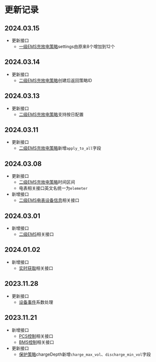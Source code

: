 # 更新记录

## 2024.03.15

* 更新接口
  * [一级EMS充放电策略](api/http/emu-v1.0/charge-strategy.md)settings由原来8个增加到12个

## 2024.03.14

* 更新接口
  * [二级EMS充放电策略](api/mqtt/level-2-ems/charge-strategy.md)创建后返回策略ID

## 2024.03.13

* 更新接口
  * [二级EMS充放电策略](api/mqtt/level-2-ems/charge-strategy.md)支持按日配置

## 2024.03.11

* 更新接口
  * [二级EMS充放电策略](api/mqtt/level-2-ems/charge-strategy.md)新增`apply_to_all`字段

## 2024.03.08

* 更新接口
  * [二级EMS充放电策略](api/mqtt/level-2-ems/charge-strategy.md)时间区间
  * 电表相关接口英文名统一为`elemeter`
* 新增接口
  * [二级EMS电表设备信息](api/mqtt/level-2-ems/sub-elemeter.md)相关接口

## 2024.03.01

* 新增接口
  * [二级EMS](api/mqtt/level-2-ems/)相关接口

## 2024.01.02

* 新增接口
  * [实时获取](api/http/emu-v1.0/common-sync.md)相关接口

## 2023.11.28

* 更新接口
  * [设备事件](api/mqtt/emu/device-event.md)系数处理

## 2023.11.21

* 新增接口
  * [PCS控制](api/http/emu-v1.0/pcs-control.md)相关接口
  * [BMS控制](api/http/emu-v1.0/bms-control.md)相关接口
* 更新接口
  * [保护策略](api/http/emu-v1.0/protection-strategy.md)chargeDepth新增`charge_max_vol`、`discharge_min_vol`字段
